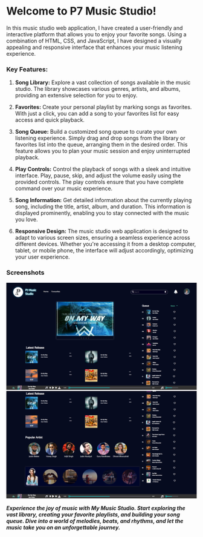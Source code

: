 # Welcome to P7 Music Studio!

In this music studio web application, I have created a user-friendly and interactive platform that allows you to enjoy your favorite songs. Using a combination of HTML, CSS, and JavaScript, I have designed a visually appealing and responsive interface that enhances your music listening experience.

### Key Features:

1. **Song Library:** Explore a vast collection of songs available in the music studio. The library showcases various genres, artists, and albums, providing an extensive selection for you to enjoy.

2. **Favorites:** Create your personal playlist by marking songs as favorites. With just a click, you can add a song to your favorites list for easy access and quick playback.

3. **Song Queue:** Build a customized song queue to curate your own listening experience. Simply drag and drop songs from the library or favorites list into the queue, arranging them in the desired order. This feature allows you to plan your music session and enjoy uninterrupted playback.

4. **Play Controls:** Control the playback of songs with a sleek and intuitive interface. Play, pause, skip, and adjust the volume easily using the provided controls. The play controls ensure that you have complete command over your music experience.

5. **Song Information:** Get detailed information about the currently playing song, including the title, artist, album, and duration. This information is displayed prominently, enabling you to stay connected with the music you love.

6. **Responsive Design:** The music studio web application is designed to adapt to various screen sizes, ensuring a seamless experience across different devices. Whether you're accessing it from a desktop computer, tablet, or mobile phone, the interface will adjust accordingly, optimizing your user experience.

### Screenshots
<img src="image/screenshot_1.png">

<img src="image/Screenshot_2.png">

***Experience the joy of music with My Music Studio. Start exploring the vast library, creating your favorite playlists, and building your song queue. Dive into a world of melodies, beats, and rhythms, and let the music take you on an unforgettable journey.***

